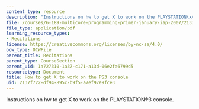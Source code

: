 ```yaml
---
content_type: resource
description: "Instructions on hw to get X to work on the PLAYSTATION\xAE3 console."
file: /courses/6-189-multicore-programming-primer-january-iap-2007/2137f722df94895cb9f5a7ef97e9fce3_x_ps3.pdf
file_type: application/pdf
learning_resource_types:
- Recitations
license: https://creativecommons.org/licenses/by-nc-sa/4.0/
ocw_type: OCWFile
parent_title: Recitations
parent_type: CourseSection
parent_uid: 1a727310-1a37-c171-a13d-06e2fa6799d5
resourcetype: Document
title: How to get X to work on the PS3 console
uid: 2137f722-df94-895c-b9f5-a7ef97e9fce3
---
```

Instructions on hw to get X to work on the PLAYSTATION®3 console.